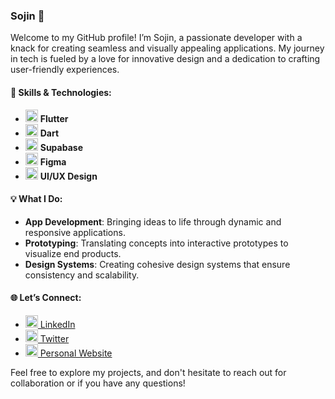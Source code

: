 ### Sojin 🌟

Welcome to my GitHub profile! I’m Sojin, a passionate developer with a knack for creating seamless and visually appealing applications. My journey in tech is fueled by a love for innovative design and a dedication to crafting user-friendly experiences.

#### 🚀 Skills & Technologies:

- <img src="https://img.icons8.com/color/48/000000/flutter.png" width="20"/> **Flutter**
- <img src="https://img.icons8.com/color/48/000000/dart.png" width="20"/> **Dart**
- <img src="https://seeklogo.com/images/S/supabase-logo-DCC676FFE2-seeklogo.com.png" width="20"/> **Supabase**
- <img src="https://img.icons8.com/color/48/000000/figma.png" width="20"/> **Figma**
- <img src="https://img.icons8.com/ios-filled/50/000000/design.png" width="20"/> **UI/UX Design**

#### 💡 What I Do:

- **App Development**: Bringing ideas to life through dynamic and responsive applications.
- **Prototyping**: Translating concepts into interactive prototypes to visualize end products.
- **Design Systems**: Creating cohesive design systems that ensure consistency and scalability.

#### 🌐 Let’s Connect:

- <a href="#"><img src="https://img.icons8.com/color/48/000000/linkedin.png" width="20"/> LinkedIn</a>
- <a href="#"><img src="https://img.icons8.com/color/48/000000/twitter.png" width="20"/> Twitter</a>
- <a href="#"><img src="https://img.icons8.com/ios-filled/50/000000/web.png" width="20"/> Personal Website</a>

Feel free to explore my projects, and don't hesitate to reach out for collaboration or if you have any questions!
